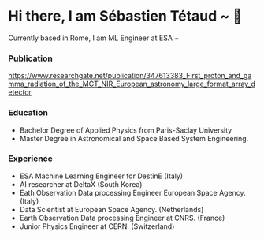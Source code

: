 # Hi there, I am Sébastien Tétaud  ~ 👋

Currently based in Rome, I am ML Engineer at ESA ~

### Publication 

https://www.researchgate.net/publication/347613383_First_proton_and_gamma_radiation_of_the_MCT_NIR_European_astronomy_large_format_array_detector

### Education 
 - Bachelor Degree of Applied Physics from Paris-Saclay University
 - Master Degree in Astronomical and Space Based System Engineering.

### Experience
- ESA Machine Learning Engineer for DestinE (Italy)
- AI researcher at DeltaX (South Korea)
- Eath Observation Data processing Engineer European Space Agency. (Italy)
- Data Scientist at European Space Agency. (Netherlands)
- Earth Observation Data processing Engineer at CNRS. (France)
- Junior Physics Engineer at CERN.  (Switzerland)
